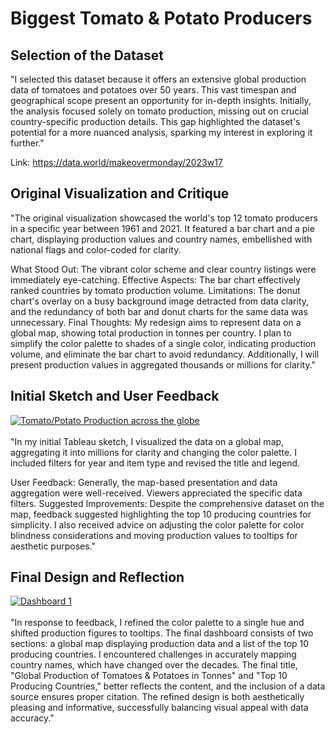 # Biggest Tomato & Potato Producers

## Selection of the Dataset
"I selected this dataset because it offers an extensive global production data of tomatoes and potatoes over 50 years. This vast timespan and geographical scope present an opportunity for in-depth insights. Initially, the analysis focused solely on tomato production, missing out on crucial country-specific production details. This gap highlighted the dataset's potential for a more nuanced analysis, sparking my interest in exploring it further."

Link: https://data.world/makeovermonday/2023w17

## Original Visualization and Critique
"The original visualization showcased the world's top 12 tomato producers in a specific year between 1961 and 2021. It featured a bar chart and a pie chart, displaying production values and country names, embellished with national flags and color-coded for clarity.

What Stood Out: The vibrant color scheme and clear country listings were immediately eye-catching.
Effective Aspects: The bar chart effectively ranked countries by tomato production volume.
Limitations: The donut chart's overlay on a busy background image detracted from data clarity, and the redundancy of both bar and donut charts for the same data was unnecessary.
Final Thoughts: My redesign aims to represent data on a global map, showing total production in tonnes per country. I plan to simplify the color palette to shades of a single color, indicating production volume, and eliminate the bar chart to avoid redundancy. Additionally, I will present production values in aggregated thousands or millions for clarity."


## Initial Sketch and User Feedback

<div class='tableauPlaceholder' id='viz1700093712254' style='position: relative'><noscript><a href='#'><img alt='Tomato&#47;Potato Production across the globe ' src='https:&#47;&#47;public.tableau.com&#47;static&#47;images&#47;As&#47;Assignment4_1_17000934654180&#47;Sheet2&#47;1_rss.png' style='border: none' /></a></noscript><object class='tableauViz'  style='display:none;'><param name='host_url' value='https%3A%2F%2Fpublic.tableau.com%2F' /> <param name='embed_code_version' value='3' /> <param name='site_root' value='' /><param name='name' value='Assignment4_1_17000934654180&#47;Sheet2' /><param name='tabs' value='no' /><param name='toolbar' value='yes' /><param name='static_image' value='https:&#47;&#47;public.tableau.com&#47;static&#47;images&#47;As&#47;Assignment4_1_17000934654180&#47;Sheet2&#47;1.png' /> <param name='animate_transition' value='yes' /><param name='display_static_image' value='yes' /><param name='display_spinner' value='yes' /><param name='display_overlay' value='yes' /><param name='display_count' value='yes' /><param name='language' value='en-US' /><param name='filter' value='publish=yes' /></object></div>                
<script type='text/javascript'>                    
var divElement = document.getElementById('viz1700093712254');                    
var vizElement = divElement.getElementsByTagName('object')[0];                    
vizElement.style.width='100%';
vizElement.style.height=(divElement.offsetWidth*0.75)+'px';                    
var scriptElement = document.createElement('script');                    
scriptElement.src = 'https://public.tableau.com/javascripts/api/viz_v1.js';                    
vizElement.parentNode.insertBefore(scriptElement, vizElement);                
</script>
<br>
"In my initial Tableau sketch, I visualized the data on a global map, aggregating it into millions for clarity and changing the color palette. I included filters for year and item type and revised the title and legend.

User Feedback: Generally, the map-based presentation and data aggregation were well-received. Viewers appreciated the specific data filters.
Suggested Improvements: Despite the comprehensive dataset on the map, feedback suggested highlighting the top 10 producing countries for simplicity. I also received advice on adjusting the color palette for color blindness considerations and moving production values to tooltips for aesthetic purposes."

## Final Design and Reflection

<div class='tableauPlaceholder' id='viz1700097662957' style='position: relative'><noscript><a href='#'><img alt='Dashboard 1 ' src='https:&#47;&#47;public.tableau.com&#47;static&#47;images&#47;R3&#47;R3W3BXCNF&#47;1_rss.png' style='border: none' /></a></noscript><object class='tableauViz'  style='display:none;'><param name='host_url' value='https%3A%2F%2Fpublic.tableau.com%2F' /> <param name='embed_code_version' value='3' /> <param name='path' value='shared&#47;R3W3BXCNF' /> <param name='toolbar' value='yes' /><param name='static_image' value='https:&#47;&#47;public.tableau.com&#47;static&#47;images&#47;R3&#47;R3W3BXCNF&#47;1.png' /> <param name='animate_transition' value='yes' /><param name='display_static_image' value='yes' /><param name='display_spinner' value='yes' /><param name='display_overlay' value='yes' /><param name='display_count' value='yes' /><param name='language' value='en-US' /><param name='filter' value='publish=yes' /></object></div>                
<script type='text/javascript'>                    
  var divElement = document.getElementById('viz1700097662957');                   
  var vizElement = divElement.getElementsByTagName('object')[0];                    
  if ( divElement.offsetWidth > 800 ) { 
    vizElement.style.width='1000px';
    vizElement.style.height='827px';
  } else if ( divElement.offsetWidth > 500 ) { 
    vizElement.style.width='1000px';
    vizElement.style.height='827px';
  } else { vizElement.style.width='100%';
          vizElement.style.height='877px';
         }                     
  var scriptElement = document.createElement('script');                    
  scriptElement.src = 'https://public.tableau.com/javascripts/api/viz_v1.js';                        
  vizElement.parentNode.insertBefore(scriptElement, vizElement);                
</script>

<br>
"In response to feedback, I refined the color palette to a single hue and shifted production figures to tooltips. The final dashboard consists of two sections: a global map displaying production data and a list of the top 10 producing countries. I encountered challenges in accurately mapping country names, which have changed over the decades. The final title, "Global Production of Tomatoes & Potatoes in Tonnes" and "Top 10 Producing Countries," better reflects the content, and the inclusion of a data source ensures proper citation. The refined design is both aesthetically pleasing and informative, successfully balancing visual appeal with data accuracy."

